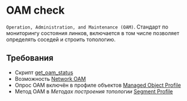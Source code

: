 # OAM check

`Operation, Administration, and Maintenance (OAM)`. Стандарт по мониторингу состояния линков, включается в том числе позволяет определять соседей и строить топологию. 

## Требования

* Скрипт [get_oam_status](../../../../dev/sa/scripts/get_oam_status.md)
* Возможность [Network OAM](../../../../user/reference/caps/network/oam.md)
* Опрос OAM включён в профиле объектов [Managed Object Profile](../../../../user/reference/concepts/managed-object-profile/index.md#Box(Полный_опрос))
* Метод OAM в *Методах построения топологии* [Segment Profile](../../../../user/reference/concepts/network-segment-profile/index.md)
